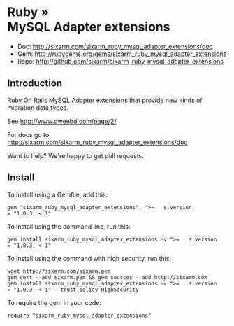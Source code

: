 # Ruby » <br> MySQL Adapter extensions

* Doc: <http://sixarm.com/sixarm_ruby_mysql_adapter_extensions/doc>
* Gem: <http://rubygems.org/gems/sixarm_ruby_mysql_adapter_extensions>
* Repo: <http://github.com/sixarm/sixarm_ruby_mysql_adapter_extensions>
<!--HEADER-SHUT-->


## Introduction

Ruby On Rails MySQL Adapter extensions that provide new kinds of migration data types.

See http://www.dweebd.com/page/2/

For docs go to <http://sixarm.com/sixarm_ruby_mysql_adapter_extensions/doc>

Want to help? We're happy to get pull requests.


<!--INSTALL-OPEN-->

## Install

To install using a Gemfile, add this:

    gem "sixarm_ruby_mysql_adapter_extensions", ">=   s.version           = "1.0.3, < 1"

To install using the command line, run this:

    gem install sixarm_ruby_mysql_adapter_extensions -v ">=   s.version           = "1.0.3, < 1"

To install using the command with high security, run this:

    wget http://sixarm.com/sixarm.pem
    gem cert --add sixarm.pem && gem sources --add http://sixarm.com
    gem install sixarm_ruby_mysql_adapter_extensions -v ">=   s.version           = "1.0.3, < 1" --trust-policy HighSecurity

To require the gem in your code:

    require "sixarm_ruby_mysql_adapter_extensions"

<!--INSTALL-SHUT-->
